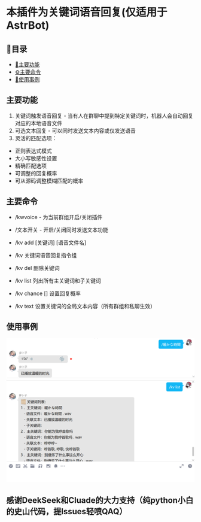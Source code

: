 # 本插件为关键词语音回复(仅适用于AstrBot)

## 📑目录

- [🌟主要功能](#main-features)
- [⚙️主要命令](#main-commands)
- [📜使用事例](#main-usecases)

## <a id= "main-features">主要功能</a>

1. 关键词触发语音回复 - 当有人在群聊中提到特定关键词时，机器人会自动回复对应的本地语音文件
2. 可选文本回复 - 可以同时发送文本内容或仅发送语音
3. 灵活的匹配选项：

- 正则表达式模式
- 大小写敏感性设置
- 精确匹配选项
- 可调整的回复概率
- 可从源码调整模糊匹配的概率

## <a id= "main-commands">主要命令</a>

- /kwvoice - 为当前群组开启/关闭插件

- /文本开关 - 开启/关闭同时发送文本功能

- /kv add [关键词] [语音文件名] 

- /kv 关键词语音回复指令组

- /kv del 删除关键词

- /kv list 列出所有主关键词和子关键词

- /kv chance [] 设置回复概率 

- /kv text 设置关键词的全局文本内容（所有群组和私聊生效）

## <a id= "main-usecases">使用事例</a>
![事例](.github\img\Snipaste_2025-03-15_14-59-46.png)
![事例](.github\img\Snipaste_2025-03-15_15-01-13.png)

## 感谢DeekSeek和Cluade的大力支持（纯python小白的史山代码，提lssues轻喷QAQ）
